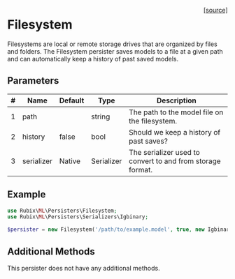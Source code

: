 <span style="float:right;"><a href="https://github.com/RubixML/ML/blob/master/src/Persisters/Filesystem.php">[source]</a></span>

# Filesystem
Filesystems are local or remote storage drives that are organized by files and folders. The Filesystem persister saves models to a file at a given path and can automatically keep a history of past saved models.

## Parameters
| # | Name | Default | Type | Description |
|---|---|---|---|---|
| 1 | path | | string | The path to the model file on the filesystem. |
| 2 | history | false | bool | Should we keep a history of past saves? |
| 3 | serializer | Native | Serializer | The serializer used to convert to and from storage format. |

## Example
```php
use Rubix\ML\Persisters\Filesystem;
use Rubix\ML\Persisters\Serializers\Igbinary;

$persister = new Filesystem('/path/to/example.model', true, new Igbinary());
```

## Additional Methods
This persister does not have any additional methods.
